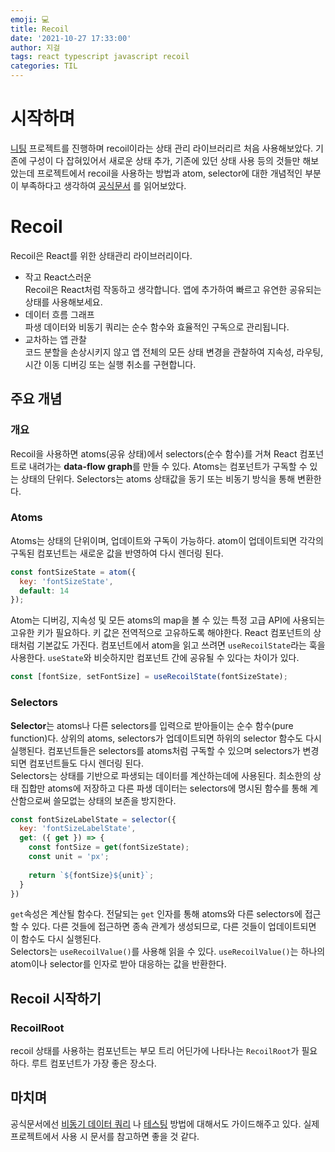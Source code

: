 ```yaml
---
emoji: 💻
title: Recoil
date: '2021-10-27 17:33:00'
author: 지걸
tags: react typescript javascript recoil
categories: TIL
---
```

# 시작하며
[니팅](https://github.com/k-roffle/knitting-frontend) 프로젝트를 진행하며 recoil이라는 상태 관리 라이브러리르 처음 사용해보았다. 기존에 구성이 다 잡혀있어서 새로운 상태 추가, 기존에 있던 상태 사용 등의 것들만 해보았는데 프로젝트에서 recoil을 사용하는 방법과 atom, selector에 대한 개념적인 부분이 부족하다고 생각하여 [공식문서](https://recoiljs.org/ko/) 를 읽어보았다.

# Recoil
Recoil은 React를 위한 상태관리 라이브러리이다.
- 작고 React스러운  
Recoil은 React처럼 작동하고 생각합니다. 앱에 추가하여 빠르고 유연한 공유되는 상태를 사용해보세요.
- 데이터 흐름 그래프  
파생 데이터와 비동기 쿼리는 순수 함수와 효율적인 구독으로 관리됩니다.
- 교차하는 앱 관찰  
코드 분할을 손상시키지 않고 앱 전체의 모든 상태 변경을 관찰하여 지속성, 라우팅, 시간 이동 디버깅 또는 실행 취소를 구현합니다.
## 주요 개념
### 개요
Recoil을 사용하면 atoms(공유 상태)에서 selectors(순수 함수)를 거쳐 React 컴포넌트로 내려가는 **data-flow graph**를 만들 수 있다. Atoms는 컴포넌트가 구독할 수 있는 상태의 단위다. Selectors는 atoms 상태값을 동기 또는 비동기 방식을 통해 변환한다.
### Atoms
Atoms는 상태의 단위이며, 업데이트와 구독이 가능하다. atom이 업데이트되면 각각의 구독된 컴포넌트는 새로운 값을 반영하여 다시 렌더링 된다.
```javascript
const fontSizeState = atom({
  key: 'fontSizeState',
  default: 14
});
```
Atom는 디버깅, 지속성 및 모든 atoms의 map을 볼 수 있는 특정 고급 API에 사용되는 고유한 키가 필요하다. 키 값은 전역적으로 고유하도록 해야한다. React 컴포넌트의 상태처럼 기본값도 가진다.
컴포넌트에서 atom을 읽고 쓰려면 `useRecoilState`라는 훅을 사용한다. `useState`와 비슷하지만 컴포넌트 간에 공유될 수 있다는 차이가 있다.
```javascript
const [fontSize, setFontSize] = useRecoilState(fontSizeState);
```
### Selectors
**Selector**는 atoms나 다른 selectors를 입력으로 받아들이는 순수 함수(pure function)다. 상위의 atoms, selectors가 업데이트되면 하위의 selector 함수도 다시 실행된다. 컴포넌트들은 selectors를 atoms처럼 구독할 수 있으며 selectors가 변경되면 컴포넌트들도 다시 렌더링 된다.  
Selectors는 상태를 기반으로 파생되는 데이터를 계산하는데에 사용된다. 최소한의 상태 집합만 atoms에 저장하고 다른 파생 데이터는 selectors에 명시된 함수를 통해 계산함으로써 쓸모없는 상태의 보존을 방지한다.  
```javascript
const fontSizeLabelState = selector({
  key: 'fontSizeLabelState',
  get: ({ get }) => {
    const fontSize = get(fontSizeState);
    const unit = 'px';
    
    return `${fontSize}${unit}`;
  }
})
```
`get`속성은 계산될 함수다. 전달되는 `get` 인자를 통해 atoms와 다른 selectors에 접근할 수 있다. 다른 것들에 접근하면 종속 관계가 생성되므로, 다른 것들이 업데이트되면 이 함수도 다시 실행된다.  
Selectors는 `useRecoilValue()`를 사용해 읽을 수 있다. `useRecoilValue()`는 하나의 atom이나 selector를 인자로 받아 대응하는 값을 반환한다.

## Recoil 시작하기
### RecoilRoot
recoil 상태를 사용하는 컴포넌트는 부모 트리 어딘가에 나타나는 `RecoilRoot`가 필요하다. 루트 컴포넌트가 가장 좋은 장소다.

## 마치며
공식문서에선 [비동기 데이터 쿼리](https://recoiljs.org/ko/docs/guides/asynchronous-data-queries) 나 [테스팅](https://recoiljs.org/ko/docs/guides/testing) 방법에 대해서도 가이드해주고 있다. 실제 프로젝트에서 사용 시 문서를 참고하면 좋을 것 같다. 

